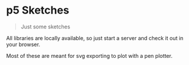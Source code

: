 # p5 Sketches

> Just some sketches

All libraries are locally available, so just start a server and check it out in your browser.

Most of these are meant for svg exporting to plot with a pen plotter.